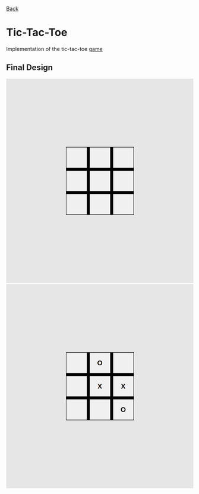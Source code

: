 [Back](../../README.md)
# Tic-Tac-Toe
Implementation of the tic-tac-toe [game](https://en.wikipedia.org/wiki/Tic-tac-toe)

## Final Design
![tic-tac-toe board-empty](./examples/game-final-empty.png)
![tic-tac-toe board-game](./examples/game-final.png)
